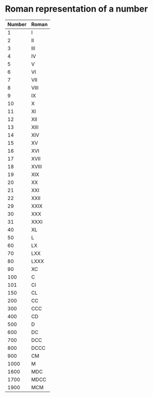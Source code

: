 # Roman representation of a number
Number | Roman
--|--
1 |   I
2 |   II
3 |   III
4 |   IV
5 |   V
6 |   VI
7 |   VII
8 |   VIII
9 |   IX
10 |  X
11 |  XI
12 |  XII
13 |  XIII
14 |  XIV
15 |  XV
16 |  XVI
17 |  XVII
18 |  XVIII
19 |  XIX
20 |  XX
21 |  XXI
22 |  XXII
29 |  XXIX
30 |  XXX
31 |  XXXI
40 |  XL
50 |  L
60 |  LX
70 |  LXX
80 |  LXXX
90 |  XC
100 | C
101 | CI
150 | CL
200 | CC
300 | CCC
400 | CD
500 | D
600 | DC
700 | DCC
800 | DCCC
900 | CM
1000 | M
1600 | MDC
1700 | MDCC
1900 | MCM